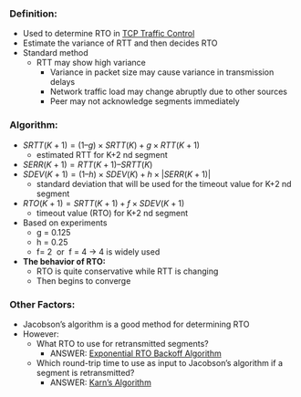 ### Definition:
- Used to determine RTO in [TCP Traffic Control](TCP%20Traffic%20Control.md)
- Estimate the variance of RTT and then decides RTO
- Standard method
	- RTT may show high variance
		- Variance in packet size may cause variance in transmission delays
		- Network traffic load may change abruptly due to other sources
		- Peer may not acknowledge segments immediately
### Algorithm:
- $SRTT(K + 1) = (1 – g) \times SRTT(K) + g \times RTT(K + 1)$
	- estimated RTT for K+2 nd segment
- $SERR(K + 1) = RTT(K + 1) – SRTT(K)$
- $SDEV(K + 1) = (1 – h) \times SDEV(K) + h \times |SERR(K + 1)|$
	- standard deviation that will be used for the timeout value for K+2 nd segment
- $RTO(K + 1) = SRTT(K + 1) + f \times SDEV(K + 1)$
	- timeout value (RTO) for K+2 nd segment
- Based on experiments
	- g = 0.125 
	- h = 0.25
	- f= 2  or  f = 4 -> 4 is widely used
- **The behavior of RTO:**
	- RTO is quite conservative while RTT is changing
	- Then begins to converge
### Other Factors:
- Jacobson’s algorithm is a good method for determining RTO
- However:
	- What RTO to use for retransmitted segments?
		- ANSWER: [Exponential RTO Backoff Algorithm](Exponential%20RTO%20Backoff%20Algorithm.md)
	- Which round-trip time to use as input to Jacobson’s algorithm if a segment is retransmitted?
		- ANSWER: [Karn’s Algorithm](Karn’s%20Algorithm.md)